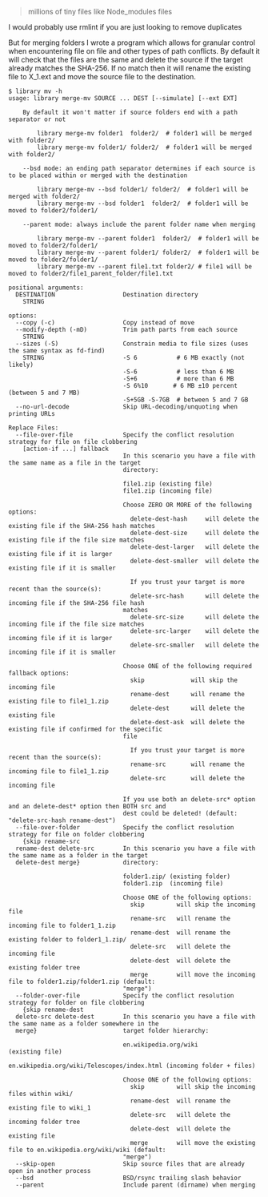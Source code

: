 > millions of tiny files like Node_modules files

I would probably use rmlint if you are just looking to remove duplicates

But for merging folders I wrote a program which allows for granular control when encountering file on file and other types of path conflicts. By default it will check that the files are the same and delete the source if the target already matches the SHA-256. If no match then it will rename the existing file to X_1.ext and move the source file to the destination.

    $ library mv -h
    usage: library merge-mv SOURCE ... DEST [--simulate] [--ext EXT]
    
        By default it won't matter if source folders end with a path separator or not
    
            library merge-mv folder1  folder2/  # folder1 will be merged with folder2/
            library merge-mv folder1/ folder2/  # folder1 will be merged with folder2/
    
        --bsd mode: an ending path separator determines if each source is to be placed within or merged with the destination
    
            library merge-mv --bsd folder1/ folder2/  # folder1 will be merged with folder2/
            library merge-mv --bsd folder1  folder2/  # folder1 will be moved to folder2/folder1/
    
        --parent mode: always include the parent folder name when merging
    
            library merge-mv --parent folder1  folder2/  # folder1 will be moved to folder2/folder1/
            library merge-mv --parent folder1/ folder2/  # folder1 will be moved to folder2/folder1/
            library merge-mv --parent file1.txt folder2/ # file1 will be moved to folder2/file1_parent_folder/file1.txt    
    
    positional arguments:
      DESTINATION                   Destination directory
        STRING
    
    options:
      --copy (-c)                   Copy instead of move
      --modify-depth (-mD)          Trim path parts from each source
        STRING
      --sizes (-S)                  Constrain media to file sizes (uses the same syntax as fd-find)
        STRING                      -S 6           # 6 MB exactly (not likely)
                                    -S-6           # less than 6 MB
                                    -S+6           # more than 6 MB
                                    -S 6%10       # 6 MB ±10 percent (between 5 and 7 MB)
                                    -S+5GB -S-7GB  # between 5 and 7 GB
      --no-url-decode               Skip URL-decoding/unquoting when printing URLs
    
    Replace Files:
      --file-over-file              Specify the conflict resolution strategy for file on file clobbering
        [action-if ...] fallback
                                    In this scenario you have a file with the same name as a file in the target
                                    directory:
    
                                    file1.zip (existing file)
                                    file1.zip (incoming file)
    
                                    Choose ZERO OR MORE of the following options:
                                      delete-dest-hash     will delete the existing file if the SHA-256 hash matches
                                      delete-dest-size     will delete the existing file if the file size matches
                                      delete-dest-larger   will delete the existing file if it is larger
                                      delete-dest-smaller  will delete the existing file if it is smaller
    
                                      If you trust your target is more recent than the source(s):
                                      delete-src-hash      will delete the incoming file if the SHA-256 file hash
                                    matches
                                      delete-src-size      will delete the incoming file if the file size matches
                                      delete-src-larger    will delete the incoming file if it is larger
                                      delete-src-smaller   will delete the incoming file if it is smaller
    
                                    Choose ONE of the following required fallback options:
                                      skip             will skip the incoming file
                                      rename-dest      will rename the existing file to file1_1.zip
                                      delete-dest      will delete the existing file
                                      delete-dest-ask  will delete the existing file if confirmed for the specific
                                    file
    
                                      If you trust your target is more recent than the source(s):
                                      rename-src       will rename the incoming file to file1_1.zip
                                      delete-src       will delete the incoming file
    
                                    If you use both an delete-src* option and an delete-dest* option then BOTH src and
                                    dest could be deleted! (default: "delete-src-hash rename-dest")
      --file-over-folder            Specify the conflict resolution strategy for file on folder clobbering
        {skip rename-src
      rename-dest delete-src        In this scenario you have a file with the same name as a folder in the target
      delete-dest merge}            directory:
    
                                    folder1.zip/ (existing folder)
                                    folder1.zip  (incoming file)
    
                                    Choose ONE of the following options:
                                      skip         will skip the incoming file
                                      rename-src   will rename the incoming file to folder1_1.zip
                                      rename-dest  will rename the existing folder to folder1_1.zip/
                                      delete-src   will delete the incoming file
                                      delete-dest  will delete the existing folder tree
                                      merge        will move the incoming file to folder1.zip/folder1.zip (default:
                                    "merge")
      --folder-over-file            Specify the conflict resolution strategy for folder on file clobbering
        {skip rename-dest
      delete-src delete-dest        In this scenario you have a file with the same name as a folder somewhere in the
      merge}                        target folder hierarchy:
    
                                    en.wikipedia.org/wiki                       (existing file)
                                    en.wikipedia.org/wiki/Telescopes/index.html (incoming folder + files)
    
                                    Choose ONE of the following options:
                                      skip         will skip the incoming files within wiki/
                                      rename-dest  will rename the existing file to wiki_1
                                      delete-src   will delete the incoming folder tree
                                      delete-dest  will delete the existing file
                                      merge        will move the existing file to en.wikipedia.org/wiki/wiki (default:
                                    "merge")
      --skip-open                   Skip source files that are already open in another process
      --bsd                         BSD/rsync trailing slash behavior
      --parent                      Include parent (dirname) when merging
